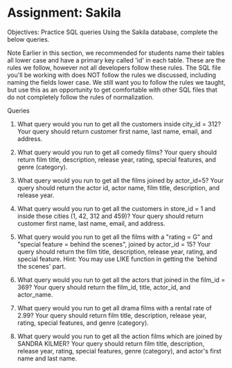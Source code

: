 # Assignment: Sakila
Objectives:
Practice SQL queries
Using the Sakila database, complete the below queries.



Note
Earlier in this section, we recommended for students name their tables all lower case and have a primary key called 'id' in each table. These are the rules we follow, however not all developers follow these rules. The SQL file you'll be working with does NOT follow the rules we discussed, including naming the fields lower case. We still want you to follow the rules we taught, but use this as an opportunity to get comfortable with other SQL files that do not completely follow the rules of normalization.

Queries
1. What query would you run to get all the customers inside city_id = 312? Your query should return customer first name, last name, email, and address.

2. What query would you run to get all comedy films? Your query should return film title, description, release year, rating, special features, and genre (category).

3. What query would you run to get all the films joined by actor_id=5? Your query should return the actor id, actor name, film title, description, and release year.

4. What query would you run to get all the customers in store_id = 1 and inside these cities (1, 42, 312 and 459)? Your query should return customer first name, last name, email, and address.

5. What query would you run to get all the films with a "rating = G" and "special feature = behind the scenes", joined by actor_id = 15? Your query should return the film title, description, release year, rating, and special feature. Hint: You may use LIKE function in getting the 'behind the scenes' part.

6. What query would you run to get all the actors that joined in the film_id = 369? Your query should return the film_id, title, actor_id, and actor_name.

7. What query would you run to get all drama films with a rental rate of 2.99? Your query should return film title, description, release year, rating, special features, and genre (category).

8. What query would you run to get all the action films which are joined by SANDRA KILMER? Your query should return film title, description, release year, rating, special features, genre (category), and actor's first name and last name.
